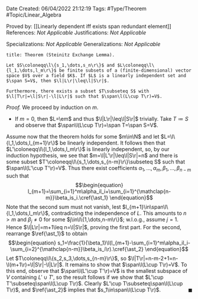 <div class="topSpace"></div>

Date Created: 06/04/2022 21:12:19
Tags: #Type/Theorem #Topic/Linear_Algebra

Proved by: [[Linearly dependent iff exists span redundant element]]
References: _Not Applicable_
Justifications: _Not Applicable_

Specializations: _Not Applicable_
Generalizations: _Not Applicable_

``` ad-Theorem
title: Theorem (Steinitz Exchange Lemma).

Let $S\coloneqq\l\{s_1,\dots,s_n\r\}$ and $L\coloneqq\l\{l_1,\dots,l_m\r\}$ be finite subsets of a (finite-dimensional) vector space $V$ over a field $K$. If $L$ is a linearly independent set and $\span S=V$, then $\l|L\r|\leq\l|S\r|$.

Furthermore, there exists a subset $T\subseteq S$ with $\l|T\r|=\l|S\r|-\l|L\r|$ such that $\span\l(L\cup T\r)=V$.

```

<i>Proof.</i> We proceed by induction on $m$.
* If $m=0$, then $L=\em$ and thus $\l|L\r|\leq\l|S\r|$ trivially. Take $T\coloneqq S$ and observe that $\span\l(L\cup T\r)=\span T=\span S=V$.

Assume now that the theorem holds for some $m\in\N$ and let $L=\l\{l_1,\dots,l_{m+1}\r\}$ be linearly independent. It follows then that $L'\coloneqq\l\{l_1,\dots,l_m\r\}$ is linearly independent, so, by our induction hypothesis, we see that $m=\l|L'\r|\leq\l|S\r|=n$ and there is some subset $T'\coloneqq\l\{s_1,\dots,s_{n-m}\r\}\subseteq S$ such that $\span\l(L'\cup T'\r)=V$. Thus there exist coefficients $\alpha_1,\dots,\alpha_m,\beta_1,\dots,\beta_{n-m}$ such that
$$\begin{equation}
    l_{m+1}=\sum_{i=1}^m\alpha_il_i+\sum_{i=1}^{\mathclap{n-m}}\beta_is_i.\cref{\ast_1}
\end{equation}$$
Note that the second sum must not vanish, lest $l_{m+1}\in\span\l\{l_1,\dots,l_m\r\}$, contradicting the independence of $L$. This amounts to $n>m$ and $\beta_j\neq0$ for some $j\in\l\{1,\dots,n-m\r\}$; w.l.o.g., assume $j=1$. Hence $\l|L\r|=m+1\leq n=\l|S\r|$, proving the first part. For the second, rearrange $\ref{\ast_1}$ to obtain
$$\begin{equation}
    s_1=\frac{1}{\beta_1}\l(l_{m+1}-\sum_{i=1}^m\alpha_il_i-\sum_{i=2}^{\mathclap{n-m}}\beta_is_i\r).\cref{\ast_2}
\end{equation}$$
Let $T\coloneqq\l\{s_2,s_3,\dots,s_{n-m}\r\}$, so $\l|T\r|=n-m-2+1=n-\l(m+1\r)=\l|S\r|-\l|L\r|$. It remains to show that $\span\l(L\cup T\r)=V$. To this end, observe that $\span\l(L'\cup T'\r)=V$ is the smallest subspace of $V$ containing $L'\cup T'$, so the result follows if we show that $L'\cup T'\subseteq\span\l(L\cup T\r)$. Clearly $L'\cup T\subseteq\span\l(L\cup T\r)$, and $\ref{\ast_2}$ implies that $s_1\in\span\l(L\cup T\r)$.<span style="float:right;">$\blacksquare$</span>
